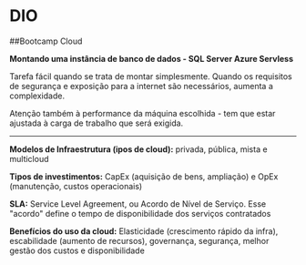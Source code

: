 # DIO
##Bootcamp Cloud

**Montando uma instância de banco de dados - SQL Server Azure Servless**

Tarefa fácil quando se trata de montar simplesmente. Quando os requisitos de segurança e exposição para a internet são necessários, aumenta a complexidade.

Atenção também à performance da máquina escolhida - tem que estar ajustada à carga de trabalho que será exigida.

---------------------------

**Modelos de Infraestrutura (ipos de cloud):** privada, pública, mista e multicloud

**Tipos de investimentos:** CapEx (aquisição de bens, ampliação) e OpEx (manutenção, custos operacionais)

**SLA:** Service Level Agreement, ou Acordo de Nível de Serviço. Esse "acordo" define o tempo de disponibilidade dos serviços contratados

**Benefícios do uso da cloud:** Elasticidade (crescimento rápido da infra), escabilidade (aumento de recursos), governança, segurança, melhor gestão dos custos e disponibilidade
